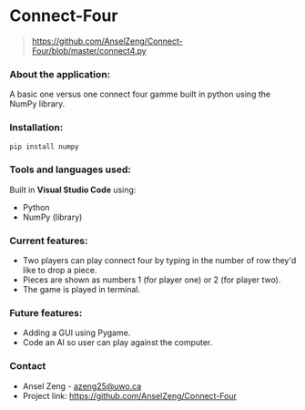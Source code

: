 # Connect-Four

> https://github.com/AnselZeng/Connect-Four/blob/master/connect4.py

### About the application:
A basic one versus one connect four gamme built in python using the NumPy library.

### Installation:
```python
pip install numpy
```

### Tools and languages used:
Built in **Visual Studio Code** using:
* Python
* NumPy (library)

### Current features:
* Two players can play connect four by typing in the number of row they'd like to drop a piece.
* Pieces are shown as numbers 1 (for player one) or 2 (for player two).
* The game is played in terminal.

### Future features:
* Adding a GUI using Pygame.
* Code an AI so user can play against the computer.

### Contact
* Ansel Zeng - azeng25@uwo.ca
* Project link: https://github.com/AnselZeng/Connect-Four
